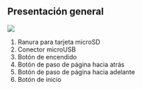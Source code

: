 ## Presentación general

![](http://static.energysistem.com/images/manuals/42535/56a73aafdcabb.jpg)

1. Ranura para tarjeta microSD
2. Conector microUSB
3. Botón de encendido
4. Botón de paso de página hacia atrás
5. Botón de paso de página hacia adelante
6. Botón de inicio
